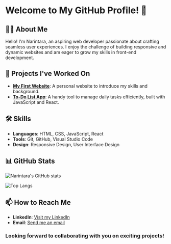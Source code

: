 # Welcome to My GitHub Profile! 👋

## 👩‍💻 About Me
Hello! I'm Narintara, an aspiring web developer passionate about crafting seamless user experiences. I enjoy the challenge of building responsive and dynamic websites and am eager to grow my skills in front-end development.

## 🚀 Projects I've Worked On
- **[My First Website](URL_of_project)**: A personal website to introduce my skills and background.
- **[To-Do List App](URL_of_project)**: A handy tool to manage daily tasks efficiently, built with JavaScript and React.

## 🛠 Skills
- **Languages**: HTML, CSS, JavaScript, React
- **Tools**: Git, GitHub, Visual Studio Code
- **Design**: Responsive Design, User Interface Design

## 📊 GitHub Stats
![Narintara's GitHub stats](https://github-readme-stats.vercel.app/api?username=narint278&show_icons=true&theme=synthwave)

![Top Langs](https://github-readme-stats.vercel.app/api/top-langs/?username=anuraghazra&layout=compact&show_icons=true&theme=synthwave)

## 📫 How to Reach Me
- **LinkedIn**: [Visit my LinkedIn](https://www.linkedin.com/in/narint278/)
- **Email**: [Send me an email](mailto:narint278@gmail.com)

### Looking forward to collaborating with you on exciting projects!
